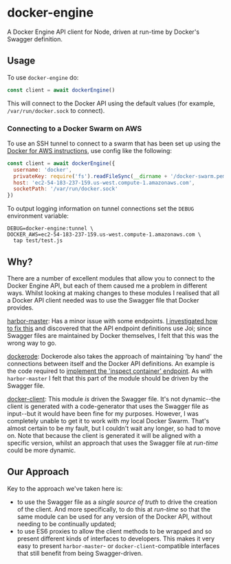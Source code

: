 # docker-engine

A Docker Engine API client for Node, driven at run-time by Docker's Swagger definition.

## Usage

To use `docker-engine` do:

```javascript
const client = await dockerEngine()
```

This will connect to the Docker API using the default values (for example, `/var/run/docker.sock` to connect).

### Connecting to a Docker Swarm on AWS

To use an SSH tunnel to connect to a swarm that has been set up using the [Docker for AWS instructions](https://docs.docker.com/docker-for-aws/), use config like the following:

```javascript
const client = await dockerEngine({
  username: 'docker',
  privateKey: require('fs').readFileSync(__dirname + '/docker-swarm.pem', 'utf8'),
  host: 'ec2-54-183-237-159.us-west.compute-1.amazonaws.com',
  socketPath: '/var/run/docker.sock'
})
```

To output logging information on tunnel connections set the `DEBUG` environment variable:

```shell
DEBUG=docker-engine:tunnel \
DOCKER_AWS=ec2-54-183-237-159.us-west.compute-1.amazonaws.com \
  tap test/test.js
```

## Why?

There are a number of excellent modules that allow you to connect to the Docker Engine API, but each of them caused me a problem in different ways. Whilst looking at making changes to these modules I realised that all a Docker API client needed was to use the Swagger file that Docker provides.

[harbor-master](https://www.npmjs.com/package/harbor-master): Has a minor issue with some endpoints. [I investigated how to fix this](https://github.com/arhea/harbor-master/issues/6#issuecomment-393490613) and discovered that the API endpoint definitions use Joi; since Swagger files are maintained by Docker themselves, I felt that this was the wrong way to go.

[dockerode](https://www.npmjs.com/package/dockerode): Dockerode also takes the approach of maintaining 'by hand' the connections between itself and the Docker API definitions. An example is the code required to [implement the 'inspect container' endpoint](https://github.com/apocas/dockerode/blob/master/lib/container.js#L46). As with `harbor-master` I felt that this part of the module should be driven by the Swagger file.

[docker-client](https://www.npmjs.com/package/docker-client): This module *is* driven the Swagger file. It's not dynamic--the client is generated with a code-generator that uses the Swagger file as input--but it would have been fine for my purposes. However, I was completely unable to get it to work with my local Docker Swarm. That's almost certain to be my fault, but I couldn't wait any longer, so had to move on. Note that because the client is generated it will be aligned with a specific version, whilst an approach that uses the Swagger file at *run-time* could be more dynamic.

## Our Approach

Key to the approach we've taken here is:

* to use the Swagger file as a *single source of truth* to drive the creation of the client. And more specifically, to do this at *run-time* so that the same module can be used for any version of the Docker API, without needing to be continually updated;
* to use ES6 proxies to allow the client methods to be wrapped and so present different kinds of interfaces to developers. This makes it very easy to present `harbor-master`- or `docker-client`-compatible interfaces that still benefit from being Swagger-driven.
